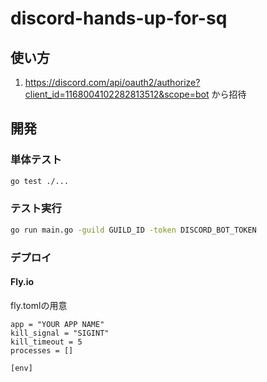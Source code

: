 # discord-hands-up-for-sq

## 使い方

1. https://discord.com/api/oauth2/authorize?client_id=1168004102282813512&scope=bot から招待

## 開発

### 単体テスト

```bash
go test ./...
```

### テスト実行

```bash
go run main.go -guild GUILD_ID -token DISCORD_BOT_TOKEN
```

### デプロイ

#### Fly.io

fly.tomlの用意

```
app = "YOUR APP NAME"
kill_signal = "SIGINT"
kill_timeout = 5
processes = []

[env]
```
